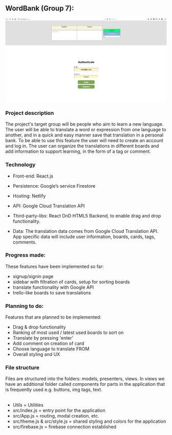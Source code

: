 ## WordBank (Group 7):

<img src="landingPage.png"/>

### Project description

The project's target group will be people who aim to learn a new language. The user will be able to translate a word or expression from one language to another, and in a quick and easy manner save that translation in a personal bank. To be able to use this feature the user will need to create an account and log in. The user can organize the translations in different boards and add information to support learning, in the form of a tag or comment. 


### Technology

- Front-end: React.js

- Persistence: Google’s service Firestore

- Hosting: Netlify

- API: Google Cloud Translation API 

- Third-party-libs: React DnD HTML5 Backend, to enable drag and drop functionality. 

- Data: The translation data comes from Google Cloud Translation API.
App specific data will include user information, boards, cards, tags, comments.

### Progress made:

These features have been implemented so far:
- signup/signin page
- sidebar with filtration of cards, setup for sorting boards 
- translate functionality with Google API
- trello-like boards to save translations

### Planning to do:

Features that are planned to be implemented:
- Drag & drop functionality
- Ranking of most used / latest used boards to sort on
- Translate by pressing 'enter'
- Add comment on creation of card
- Choose language to translate FROM
- Overall styling and UX

### File structure

Files are structured into the folders: models, presenters, views. In views we have an additional
folder called components for parts in the application that is frequently used e.g. buttons, img
tags, text. 
<br/>
<br/>
* Utils = Utilities
* src/index.js = entry point for the application
* src/App.js = routing, modal creation, etc.
* src/theme.js & src/style.js = shared styling and colors for the application
* src/firebase.js = firebase connection established
